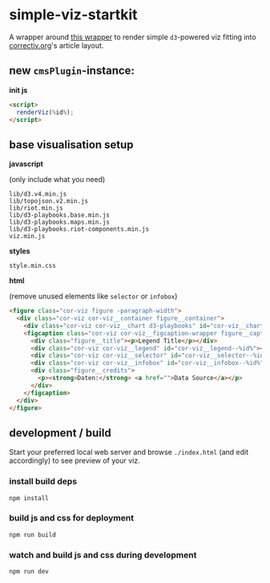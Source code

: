 # simple-viz-startkit

A wrapper around [this wrapper](https://github.com/simonwoerpel/d3-playbooks) to render simple `d3`-powered viz fitting into [correctiv.org](https://correctiv.org/)'s article layout.

## new `cmsPlugin`-instance:

**init js**

```html
<script>
  renderViz(%id%);
</script>
```

## base visualisation setup

**javascript**

(only include what you need)

```
lib/d3.v4.min.js
lib/topojson.v2.min.js
lib/riot.min.js
lib/d3-playbooks.base.min.js
lib/d3-playbooks.maps.min.js
lib/d3-playbooks.riot-components.min.js
viz.min.js
```

**styles**

```
style.min.css
```

**html**

(remove unused elements like `selector` or `infobox`)

```html
<figure class="cor-viz figure -paragraph-width">
  <div class="cor-viz cor-viz__container figure__container">
    <div class="cor-viz cor-viz__chart d3-playbooks" id="cor-viz__chart--%id%"></div>
    <figcaption class="cor-viz cor-viz__figcaption-wrapper figure__caption">
      <div class="figure__title"><p>Legend Title</p></div>
      <div class="cor-viz cor-viz__legend" id="cor-viz__legend--%id%"></div>
      <div class="cor-viz cor-viz__selector" id="cor-viz__selector--%id%"></div>
      <div class="cor-viz cor-viz__infobox" id="cor-viz__infobox--%id%"></div>
      <div class="figure__credits">
        <p><strong>Daten:</strong> <a href="">Data Source</a></p>
      </div>
    </figcaption>
  </div>
</figure>
```

## development / build

Start your preferred local web server and browse `./index.html` (and edit accordingly) to see preview of your viz.

### install build deps

`npm install`

### build js and css for deployment

`npm run build`

### watch and build js and css during development

`npm run dev`
